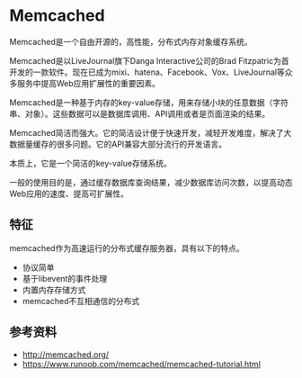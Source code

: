 # Memcached
Memcached是一个自由开源的，高性能，分布式内存对象缓存系统。

Memcached是以LiveJournal旗下Danga Interactive公司的Brad Fitzpatric为首开发的一款软件。现在已成为mixi、hatena、Facebook、Vox、LiveJournal等众多服务中提高Web应用扩展性的重要因素。

Memcached是一种基于内存的key-value存储，用来存储小块的任意数据（字符串、对象）。这些数据可以是数据库调用、API调用或者是页面渲染的结果。

Memcached简洁而强大。它的简洁设计便于快速开发，减轻开发难度，解决了大数据量缓存的很多问题。它的API兼容大部分流行的开发语言。

本质上，它是一个简洁的key-value存储系统。

一般的使用目的是，通过缓存数据库查询结果，减少数据库访问次数，以提高动态Web应用的速度、提高可扩展性。
## 特征
memcached作为高速运行的分布式缓存服务器，具有以下的特点。

- 协议简单
- 基于libevent的事件处理
- 内置内存存储方式
- memcached不互相通信的分布式
## 参考资料
* http://memcached.org/
* https://www.runoob.com/memcached/memcached-tutorial.html